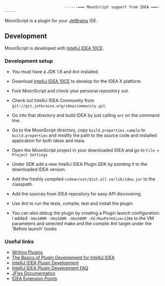                                ------=== MoonScript support from IDEA ===------

MoonScript is a plugin for your [JetBrains](http://www.jetbrains.com) IDE.

## Development

MoonScript is developed with [IntelliJ IDEA 10CE](http://www.jetbrains.com/idea/).

### Development setup

* You must have a JDK 1.6 and Ant installed.
* Download [IntelliJ IDEA 10CE](http://www.jetbrains.com/idea/download/index.html) to develop for the IDEA X platform.
* Fork MoonScript and check your personal repository out.
* Check out IntelliJ IDEA Community from `git://git.jetbrains.org/idea/community.git`.
* Go into that directory and build IDEA by just calling `ant` on the command line.

* Go to the MoonScript directory, copy `build.properties.sample` to `build.properties` and modify the path to the
source code and installed application for both ideax and maia.
* Open the MoonScript project in your downloaded IDEA and go to `File > Project Settings`
* Under SDK add a new IntelliJ IDEA Plugin SDK by pointing it to the downloaded IDEA version.
* Add the freshly compiled `<idea>/out/dist.all.ce/lib/idea.jar` to the classpath.
* Add the sources from IDEA repository for easy API discovering.
* Use Ant to run the tests, compile, test and install the plugin.
* You can also debug the plugin by creating a Plugin launch configuration. I added
`-Xmn100M -Xms500M -Xmx500M -XX:MaxPermSize=128m` to the VM parameters and selected make and the compile Ant target
under the 'Before launch' hooks

### Useful links

* [Writing Plugins](http://www.jetbrains.org/display/IJOS/Writing+Plug-ins)
* [The Basics of Plugin Development for IntelliJ IDEA](http://www.jetbrains.com/idea/documentation/howto_03.html)
* [IntelliJ IDEA Plugin Development](http://confluence.jetbrains.net/display/IDEADEV/PluginDevelopment)
* [IntelliJ IDEA Plugin Development FAQ](http://confluence.jetbrains.net/display/IDEADEV/Plugin+Development+FAQ)
* [JFlex Documentation](http://jflex.de/docu.html)
* [IDEA Extension Points](http://git.jetbrains.org/?p=idea/community.git;a=blob;f=platform/platform-resources/src/META-INF/LangExtensionPoints.xml;hb=HEAD)
